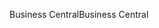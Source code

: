 <span data-ttu-id="d5201-101">Business Central</span><span class="sxs-lookup"><span data-stu-id="d5201-101">Business Central</span></span>
